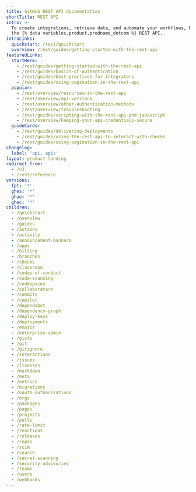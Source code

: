 ```yaml
---
title: GitHub REST API documentation
shortTitle: REST API
intro: >-
  To create integrations, retrieve data, and automate your workflows, build with
  the {% data variables.product.prodname_dotcom %} REST API.
introLinks:
  quickstart: /rest/quickstart
  overview: /rest/guides/getting-started-with-the-rest-api
featuredLinks:
  startHere:
    - /rest/guides/getting-started-with-the-rest-api
    - /rest/guides/basics-of-authentication
    - /rest/guides/best-practices-for-integrators
    - /rest/guides/using-pagination-in-the-rest-api
  popular:
    - /rest/overview/resources-in-the-rest-api
    - /rest/overview/api-versions
    - /rest/overview/other-authentication-methods
    - /rest/overview/troubleshooting
    - /rest/guides/scripting-with-the-rest-api-and-javascript
    - /rest/overview/keeping-your-api-credentials-secure
  guideCards:
    - /rest/guides/delivering-deployments
    - /rest/guides/using-the-rest-api-to-interact-with-checks
    - /rest/guides/using-pagination-in-the-rest-api
changelog:
  label: 'api, apis'
layout: product-landing
redirect_from:
  - /v3
  - /rest/reference
versions:
  fpt: '*'
  ghes: '*'
  ghae: '*'
  ghec: '*'
children:
  - /quickstart
  - /overview
  - /guides
  - /actions
  - /activity
  - /announcement-banners
  - /apps
  - /billing
  - /branches
  - /checks
  - /classroom
  - /codes-of-conduct
  - /code-scanning
  - /codespaces
  - /collaborators
  - /commits
  - /copilot
  - /dependabot
  - /dependency-graph
  - /deploy-keys
  - /deployments
  - /emojis
  - /enterprise-admin
  - /gists
  - /git
  - /gitignore
  - /interactions
  - /issues
  - /licenses
  - /markdown
  - /meta
  - /metrics
  - /migrations
  - /oauth-authorizations
  - /orgs
  - /packages
  - /pages
  - /projects
  - /pulls
  - /rate-limit
  - /reactions
  - /releases
  - /repos
  - /scim
  - /search
  - /secret-scanning
  - /security-advisories
  - /teams
  - /users
  - /webhooks
---
```




<!-- Content after this section is automatically generated -->
